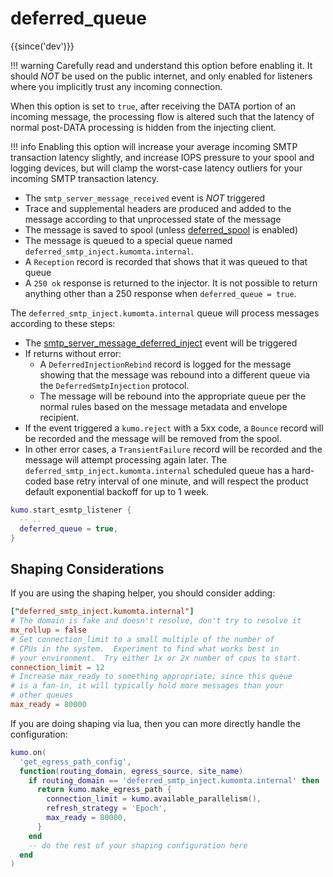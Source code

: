 # deferred_queue

{{since('dev')}}

!!! warning
    Carefully read and understand this option before enabling it.
    It should *NOT* be used on the public internet, and only enabled
    for listeners where you implicitly trust any incoming connection.

When this option is set to `true`, after receiving the DATA portion of an
incoming message, the processing flow is altered such that the latency of
normal post-DATA processing is hidden from the injecting client.

!!! info
    Enabling this option will increase your average incoming SMTP transaction
    latency slightly, and increase IOPS pressure to your spool and logging
    devices, but will clamp the worst-case latency outliers for your incoming
    SMTP transaction latency.

* The `smtp_server_message_received` event is *NOT* triggered
* Trace and supplemental headers are produced and added to the message
  according to that unprocessed state of the message
* The message is saved to spool (unless [deferred_spool](deferred_spool.md) is enabled)
* The message is queued to a special queue named `deferred_smtp_inject.kumomta.internal`.
* A `Reception` record is recorded that shows that it was queued to that queue
* A `250 ok` response is returned to the injector.  It is not possible to
  return anything other than a 250 response when `deferred_queue = true`.

The `deferred_smtp_inject.kumomta.internal` queue will process messages
according to these steps:

* The [smtp_server_message_deferred_inject](../../events/smtp_server_message_deferred_inject.md) event will be triggered
* If returns without error:
  * A `DeferredInjectionRebind` record is logged for the message showing that the message
    was rebound into a different queue via the `DeferredSmtpInjection` protocol.
  * The message will be rebound into the appropriate queue per the
    normal rules based on the message metadata and envelope recipient.
* If the event triggered a `kumo.reject` with a 5xx code, a `Bounce` record
  will be recorded and the message will be removed from the spool.
* In other error cases, a `TransientFailure` record will be recorded and
  the message will attempt processing again later. The
  `deferred_smtp_inject.kumomta.internal` scheduled queue has a hard-coded base
  retry interval of one minute, and will respect the product default
  exponential backoff for up to 1 week.

```lua
kumo.start_esmtp_listener {
  -- ..
  deferred_queue = true,
}
```

## Shaping Considerations

If you are using the shaping helper, you should consider adding:

```toml
["deferred_smtp_inject.kumomta.internal"]
# The domain is fake and doesn't resolve, don't try to resolve it
mx_rollup = false
# Set connection_limit to a small multiple of the number of
# CPUs in the system.  Experiment to find what works best in
# your environment.  Try either 1x or 2x number of cpus to start.
connection_limit = 12
# Increase max_ready to something appropriate; since this queue
# is a fan-in, it will typically hold more messages than your
# other queues
max_ready = 80000
```

If you are doing shaping via lua, then you can more directly handle
the configuration:

```lua
kumo.on(
  'get_egress_path_config',
  function(routing_domain, egress_source, site_name)
    if routing_domain == 'deferred_smtp_inject.kumomta.internal' then
      return kumo.make_egress_path {
        connection_limit = kumo.available_parallelism(),
        refresh_strategy = 'Epoch',
        max_ready = 80000,
      }
    end
    -- do the rest of your shaping configuration here
  end
)
```


